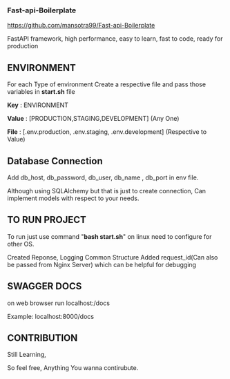 
### **Fast-api-Boilerplate**
https://github.com/mansotra99/Fast-api-Boilerplate

FastAPI framework, high performance, easy to learn, fast to code, ready for production

## ENVIRONMENT
For each Type of environment Create a respective file and pass those variables in **start.sh** file 

**Key** : ENVIRONMENT

**Value** : [PRODUCTION,STAGING,DEVELOPMENT]  (Any One)

**File** : [.env.production, .env.staging, .env.development] (Respective to Value)



## Database Connection

Add db_host, db_password, db_user, db_name , db_port in env file.

Although using SQLAlchemy but that is just to create connection, Can implement models with respect to your needs.


## TO RUN PROJECT

To run just use command "**bash start.sh**"  on linux need to configure for other OS.

Created Reponse, Logging Common Structure
Added request_id(Can also be passed from Nginx Server) which can be helpful for debugging

## SWAGGER DOCS
on web browser run localhost:<port>/docs
  
Example: localhost:8000/docs



## CONTRIBUTION
Still Learning,

So feel free, Anything You wanna contirubute.



